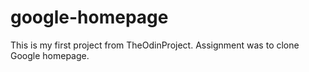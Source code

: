 # google-homepage

This is my first project from TheOdinProject.
Assignment was to clone Google homepage.